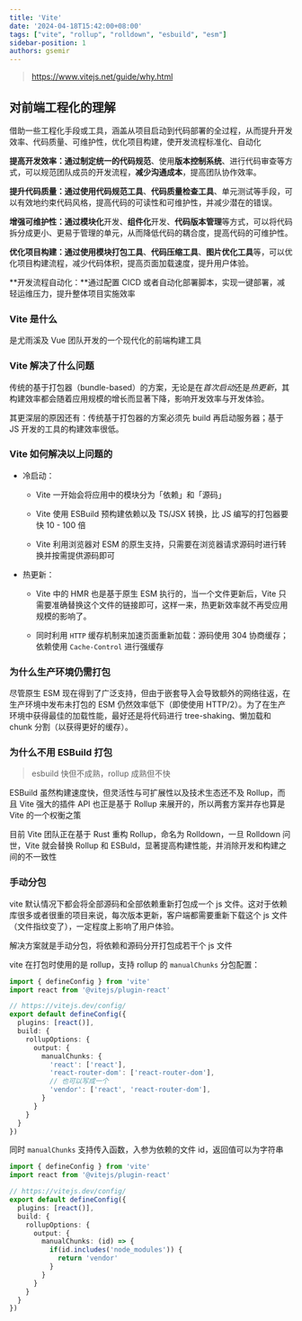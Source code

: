 ```yaml
---
title: 'Vite'
date: '2024-04-18T15:42:00+08:00'
tags: ["vite", "rollup", "rolldown", "esbuild", "esm"]
sidebar-position: 1
authors: gsemir
---
```


> https://www.vitejs.net/guide/why.html

## 对前端工程化的理解

借助一些工程化手段或工具，涵盖从项目启动到代码部署的全过程，从而提升开发效率、代码质量、可维护性，优化项目构建，使开发流程标准化、自动化

**提高开发效率：**通过制定统一的**代码规范**、使用**版本控制系统**、进行代码审查等方式，可以规范团队成员的开发流程，**减少沟通成本**，提高团队协作效率。

**提升代码质量：**通过使用**代码规范工具**、**代码质量检查工具**、单元测试等手段，可以有效地约束代码风格，提高代码的可读性和可维护性，并减少潜在的错误。

**增强可维护性：**通过**模块化**开发、**组件化**开发、**代码版本管理**等方式，可以将代码拆分成更小、更易于管理的单元，从而降低代码的耦合度，提高代码的可维护性。

**优化项目构建：**通过使用**模块打包工具**、**代码压缩工具**、**图片优化工具**等，可以优化项目构建流程，减少代码体积，提高页面加载速度，提升用户体验。

**开发流程自动化：**通过配置 CICD 或者自动化部署脚本，实现一键部署，减轻运维压力，提升整体项目实施效率

### Vite 是什么

是尤雨溪及 Vue 团队开发的一个现代化的前端构建工具

### Vite 解决了什么问题

传统的基于打包器（bundle-based）的方案，无论是在*首次启动*还是*热更新*，其构建效率都会随着应用规模的增长而显著下降，影响开发效率与开发体验。

其更深层的原因还有：传统基于打包器的方案必须先 build 再启动服务器；基于 JS 开发的工具的构建效率很低。

### Vite 如何解决以上问题的

- 冷启动：

  - Vite 一开始会将应用中的模块分为「依赖」和「源码」

  - Vite 使用 ESBuild 预构建依赖以及 TS/JSX 转换，比 JS 编写的打包器要快 10 - 100 倍

  -  Vite 利用浏览器对 ESM 的原生支持，只需要在浏览器请求源码时进行转换并按需提供源码即可

- 热更新：

  - Vite 中的 HMR 也是基于原生 ESM 执行的，当一个文件更新后，Vite 只需要准确替换这个文件的链接即可，这样一来，热更新效率就不再受应用规模的影响了。

  - 同时利用 `HTTP` 缓存机制来加速页面重新加载：源码使用 304 协商缓存；依赖使用 `Cache-Control` 进行强缓存

### 为什么生产环境仍需打包

尽管原生 ESM 现在得到了广泛支持，但由于嵌套导入会导致额外的网络往返，在生产环境中发布未打包的 ESM 仍然效率低下（即使使用 HTTP/2）。为了在生产环境中获得最佳的加载性能，最好还是将代码进行 tree-shaking、懒加载和 chunk 分割（以获得更好的缓存）。

### 为什么不用 ESBuild 打包

> esbuild 快但不成熟，rollup 成熟但不快

ESBuild 虽然构建速度快，但灵活性与可扩展性以及技术生态还不及 Rollup，而且 Vite 强大的插件 API 也正是基于 Rollup 来展开的，所以两套方案并存也算是 Vite 的一个权衡之策

目前 Vite 团队正在基于 Rust 重构 Rollup，命名为 Rolldown，一旦 Rolldown 问世，Vite 就会替换 Rollup 和 ESBuld，显著提高构建性能，并消除开发和构建之间的不一致性

### 手动分包

vite 默认情况下都会将全部源码和全部依赖重新打包成一个 js 文件。这对于依赖库很多或者很重的项目来说，每次版本更新，客户端都需要重新下载这个 js 文件（文件指纹变了），一定程度上影响了用户体验。

解决方案就是手动分包，将依赖和源码分开打包成若干个 js 文件

vite 在打包时使用的是 rollup，支持 rollup 的 `manualChunks` 分包配置：

```ts
import { defineConfig } from 'vite'
import react from '@vitejs/plugin-react'

// https://vitejs.dev/config/
export default defineConfig({
  plugins: [react()],
  build: {
    rollupOptions: {
      output: {
        manualChunks: {
          'react': ['react'],
          'react-router-dom': ['react-router-dom'],
          // 也可以写成一个
          'vendor': ['react', 'react-router-dom'],
        }
      }
    }
  }
})
```

同时 `manualChunks` 支持传入函数，入参为依赖的文件 id，返回值可以为字符串

```ts
import { defineConfig } from 'vite'
import react from '@vitejs/plugin-react'

// https://vitejs.dev/config/
export default defineConfig({
  plugins: [react()],
  build: {
    rollupOptions: {
      output: {
        manualChunks: (id) => {
          if(id.includes('node_modules')) {
            return 'vendor'
          }
        }
      }
    }
  }
})
```

